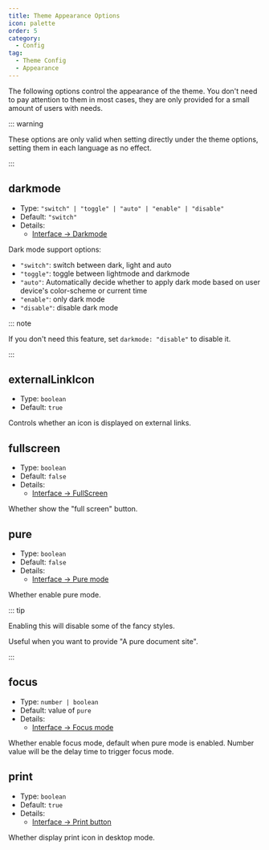 ```yaml
---
title: Theme Appearance Options
icon: palette
order: 5
category:
  - Config
tag:
  - Theme Config
  - Appearance
---
```


The following options control the appearance of the theme. You don't need to pay attention to them in most cases, they are only provided for a small amount of users with needs.

<!-- more -->

::: warning

These options are only valid when setting directly under the theme options, setting them in each language as no effect.

:::

## darkmode <Badge text="Enabled by default" /> <Badge text="Root only" type="warning" />

- Type: `"switch" | "toggle" | "auto" | "enable" | "disable"`
- Default: `"switch"`
- Details:
  - [Interface → Darkmode](../../guide/interface/darkmode.md)

Dark mode support options:

- `"switch"`: switch between dark, light and auto
- `"toggle"`: toggle between lightmode and darkmode
- `"auto"`: Automatically decide whether to apply dark mode based on user device's color-scheme or current time
- `"enable"`: only dark mode
- `"disable"`: disable dark mode

::: note

If you don't need this feature, set `darkmode: "disable"` to disable it.

:::

## externalLinkIcon <Badge text="enabled by default" />

- Type: `boolean`
- Default: `true`

Controls whether an icon is displayed on external links.

## fullscreen <Badge text="Root only" type="warning" />

- Type: `boolean`
- Default: `false`
- Details:
  - [Interface → FullScreen](../../guide/interface/others.md#fullscreen-button)

Whether show the "full screen" button.

## pure <Badge text="Root only" type="warning" />

- Type: `boolean`
- Default: `false`
- Details:
  - [Interface → Pure mode](../../guide/interface/others.md#pure-mode)

Whether enable pure mode.

::: tip

Enabling this will disable some of the fancy styles.

Useful when you want to provide "A pure document site".

:::

## focus <Badge text="Root only" type="warning" />

- Type: `number | boolean`
- Default: value of `pure`
- Details:
  - [Interface → Focus mode](../../guide/interface/others.md#focus-mode)

Whether enable focus mode, default when pure mode is enabled. Number value will be the delay time to trigger focus mode.

## print <Badge text="Root only" type="warning" />

- Type: `boolean`
- Default: `true`
- Details:
  - [Interface → Print button](../../guide/interface/others.md#print-button)

Whether display print icon in desktop mode.
